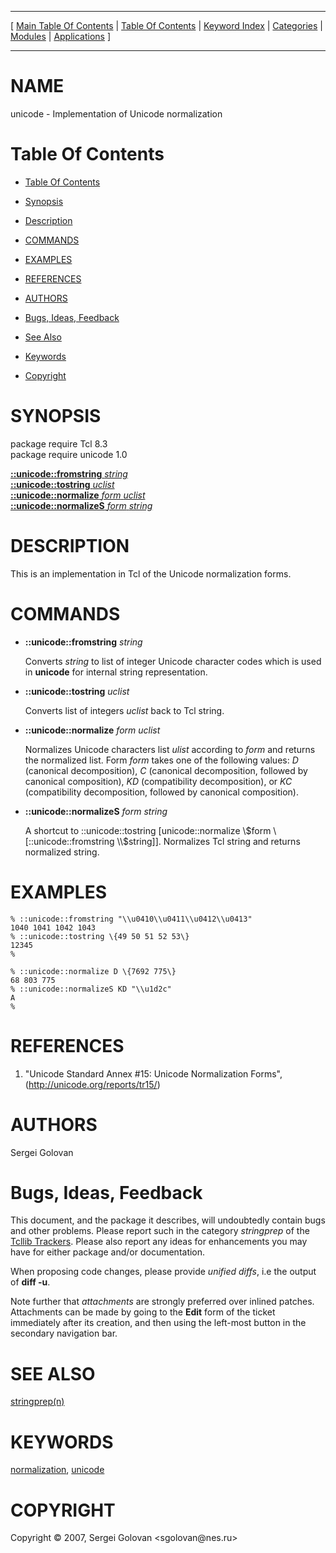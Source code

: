 
[//000000001]: # (unicode \- Unicode normalization)
[//000000002]: # (Generated from file 'unicode\.man' by tcllib/doctools with format 'markdown')
[//000000003]: # (Copyright &copy; 2007, Sergei Golovan <sgolovan@nes\.ru>)
[//000000004]: # (unicode\(n\) 1\.0\.0 tcllib "Unicode normalization")

<hr> [ <a href="../../../../toc.md">Main Table Of Contents</a> &#124; <a
href="../../../toc.md">Table Of Contents</a> &#124; <a
href="../../../../index.md">Keyword Index</a> &#124; <a
href="../../../../toc0.md">Categories</a> &#124; <a
href="../../../../toc1.md">Modules</a> &#124; <a
href="../../../../toc2.md">Applications</a> ] <hr>

# NAME

unicode \- Implementation of Unicode normalization

# <a name='toc'></a>Table Of Contents

  - [Table Of Contents](#toc)

  - [Synopsis](#synopsis)

  - [Description](#section1)

  - [COMMANDS](#section2)

  - [EXAMPLES](#section3)

  - [REFERENCES](#section4)

  - [AUTHORS](#section5)

  - [Bugs, Ideas, Feedback](#section6)

  - [See Also](#seealso)

  - [Keywords](#keywords)

  - [Copyright](#copyright)

# <a name='synopsis'></a>SYNOPSIS

package require Tcl 8\.3  
package require unicode 1\.0  

[__::unicode::fromstring__ *string*](#1)  
[__::unicode::tostring__ *uclist*](#2)  
[__::unicode::normalize__ *form* *uclist*](#3)  
[__::unicode::normalizeS__ *form* *string*](#4)  

# <a name='description'></a>DESCRIPTION

This is an implementation in Tcl of the Unicode normalization forms\.

# <a name='section2'></a>COMMANDS

  - <a name='1'></a>__::unicode::fromstring__ *string*

    Converts *string* to list of integer Unicode character codes which is used
    in __unicode__ for internal string representation\.

  - <a name='2'></a>__::unicode::tostring__ *uclist*

    Converts list of integers *uclist* back to Tcl string\.

  - <a name='3'></a>__::unicode::normalize__ *form* *uclist*

    Normalizes Unicode characters list *ulist* according to *form* and
    returns the normalized list\. Form *form* takes one of the following
    values: *D* \(canonical decomposition\), *C* \(canonical decomposition,
    followed by canonical composition\), *KD* \(compatibility decomposition\), or
    *KC* \(compatibility decomposition, followed by canonical composition\)\.

  - <a name='4'></a>__::unicode::normalizeS__ *form* *string*

    A shortcut to ::unicode::tostring \[unicode::normalize \\$form
    \[::unicode::fromstring \\$string\]\]\. Normalizes Tcl string and returns
    normalized string\.

# <a name='section3'></a>EXAMPLES

    % ::unicode::fromstring "\\u0410\\u0411\\u0412\\u0413"
    1040 1041 1042 1043
    % ::unicode::tostring \{49 50 51 52 53\}
    12345
    %

    % ::unicode::normalize D \{7692 775\}
    68 803 775
    % ::unicode::normalizeS KD "\\u1d2c"
    A
    %

# <a name='section4'></a>REFERENCES

  1. "Unicode Standard Annex \#15: Unicode Normalization Forms",
     \([http://unicode\.org/reports/tr15/](http://unicode\.org/reports/tr15/)\)

# <a name='section5'></a>AUTHORS

Sergei Golovan

# <a name='section6'></a>Bugs, Ideas, Feedback

This document, and the package it describes, will undoubtedly contain bugs and
other problems\. Please report such in the category *stringprep* of the
[Tcllib Trackers](http://core\.tcl\.tk/tcllib/reportlist)\. Please also report
any ideas for enhancements you may have for either package and/or documentation\.

When proposing code changes, please provide *unified diffs*, i\.e the output of
__diff \-u__\.

Note further that *attachments* are strongly preferred over inlined patches\.
Attachments can be made by going to the __Edit__ form of the ticket
immediately after its creation, and then using the left\-most button in the
secondary navigation bar\.

# <a name='seealso'></a>SEE ALSO

[stringprep\(n\)](stringprep\.md)

# <a name='keywords'></a>KEYWORDS

[normalization](\.\./\.\./\.\./\.\./index\.md\#normalization),
[unicode](\.\./\.\./\.\./\.\./index\.md\#unicode)

# <a name='copyright'></a>COPYRIGHT

Copyright &copy; 2007, Sergei Golovan <sgolovan@nes\.ru>
